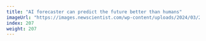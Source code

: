 ```yaml
---
title: "AI forecaster can predict the future better than humans"
imageUrl: "https://images.newscientist.com/wp-content/uploads/2024/03/25191017/SEI_196712963.jpg?width=788"
index: 207
weight: 207
---
```

